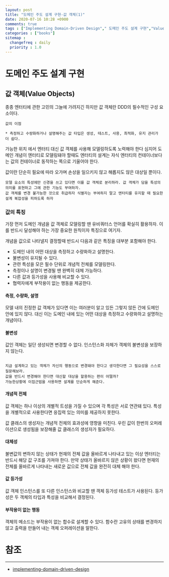 ```yaml
---
layout: post
title: "도메인 주도 설계 구현-값 객체(1)"
date: 2020-07-16 10:28 +0900
comments: true
tags : ["Implementing Domain-Driven Design"," 도메인 주도 설계 구현","Value Objects","값 객체"]
categories : ["books"]
sitemap :
  changefreq : daily
  priority : 1.0
---
```


# 도메인 주도 설계 구현

## 값 객체(Value Objects)

종종 엔터티에 관한 고민의 그늘에 가려지긴 하지만 값 객체란 DDD의 필수적인 구성 요소이다.

```
값의 이점

* 측정하고 수량화하거나 설명해주는 값 타입은 생성, 테스트, 사용, 최적화, 유지 관리가 더 쉽다.

```


가능한 위치 에서 엔터티 대신 값 객체를 사용해 모델링하도록 노력해야 한다
심지어 도메인 개념이 엔터티로 모델링돼야 할때도 엔터티의 설계는 자식 엔터티의 컨테이너보다는 값의 컨테이너로 동작하는 쪽으로 기울어야 한다.

값이란 단순히 필요에 따라 오가며 손상을 일으키지 않고 해롭지도 않은 대상일 뿐이다.

```
모델 요소의 특성에만 신경을 쓰고 있다면 이를 값 객체로 분리하라. 값 객체가 담을 특성의 의미를 표현하고 그에 관한 기능도 부여하자.
값 객체를 변경 불가능한 것으로 취급하자 식별자는 부여하지 말고 엔터티를 유지할 때 필요한 설계 복잡성을 피하도록 하자

```

### 값의 특징

가장 먼저 도메인 개념을 값 객체로 모델링할 땐 유비쿼터스 언어를 확실히 활용하자. 이를 반드시 달성해야 하는 
가장 중요한 원칙이자 특징으로 여기자.

개념을 값으로 나타낼지 결정할때 반드시 다음과 같은 특징을 대부분 포함해야 한다.

* 도메인 내의 어떤 대상을 측정하고 수량화하고 설명한다.
* 불변성이 유지될 수 있다.
* 관련 특성을 모은 필수 단위로 개념적 전체를 모델링한다.
* 측정이나 설명이 변경될 땐 완벽히 대체 가능하다.
* 다른 값과 등가성을 사용해 비교할 수 있다.
* 협력자에게 부작용이 없는 행동을 제공한다.

#### 측정, 수량화, 설명

모델 내의 진정한 값 객체가 있다면 이는 여러분이 알고 있든 그렇지 않든 간에 도메인 안에 있지 않다.
대신 이는 도메인 내에 있는 어떤 대상을 측정하고 수량화하고 설명하는 개념이다.

#### 불변성

값인 객체는 일단 생성되면 변경할 수 없다. 인스턴스화 자체가 객체의 불변성을 보장하지 않는다.

```

지금 설계하고 있는 객체가 자신의 행동으로 변경돼야 한다고 생각한다면 그 필요성을 스스로 질문해보라.
값을 반드시 변경해야 한다면 대신할 대상을 할용하는 편이 어떨까?
가능한상황에 이접근법을 사용하면 설계를 단순하게 해준다.

```

#### 개념적 전체

값 객체는 하나 이상의 개별적 트성을 가질 수 있으며 각 특성은 서로 연관돼 있다.
특성을 개별적으로 사용한다면 응집력 있는 의미를 제공하지 못한다.

값 클래스의 생성자는 개념적 전체의 효과성에 영향을 미친다. 우린 값이 한번의 오퍼레이션으로 생성됨을 보장해줄 값 클래스의 생성자가 필요하다.

#### 대체성

불변값의 변하지 않는 상태가 현재의 전체 값을 올바르게 나타내고 있는 이상 엔터티는 반드시 해당 값 구조를 가져야 한다.
만약 상태가 올바르지 않은 상황이 왔다면 현재의 전체를 올바르게 나타내는 새로운 값으로 전체 값을 완전히 대체 해야 한다.

#### 값 등가성

값 객체 인스턴스를 또 다른 인스턴스와 비교할 땐 객체 등가성 테스트가 사용된다.
등가성은 두 객체의 타입과 특성을 비교해서 결정된다.

#### 부작용이 없는 행동

객체의 메소드는 부작용이 없는 합수로 설계할 수 있다.
함수란 고유의 상태를 변경하지 않고 출력을 만들어 내는 객체 오퍼레이션을 말한다.

# 참조
-----
* [implementing-domain-driven-design](https://www.oreilly.com/library/view/implementing-domain-driven-design/9780133039900/)


